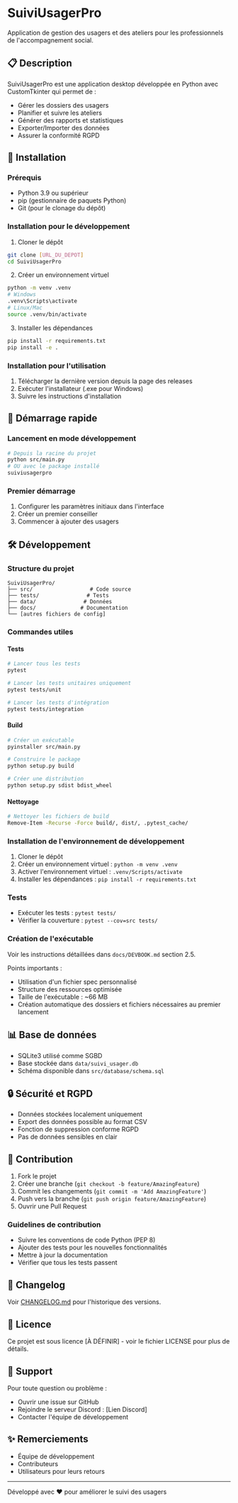 # SuiviUsagerPro

Application de gestion des usagers et des ateliers pour les professionnels de l'accompagnement social.

## 📋 Description

SuiviUsagerPro est une application desktop développée en Python avec CustomTkinter qui permet de :
- Gérer les dossiers des usagers
- Planifier et suivre les ateliers
- Générer des rapports et statistiques
- Exporter/Importer des données
- Assurer la conformité RGPD

## 🚀 Installation

### Prérequis
- Python 3.9 ou supérieur
- pip (gestionnaire de paquets Python)
- Git (pour le clonage du dépôt)

### Installation pour le développement

1. Cloner le dépôt
```bash
git clone [URL_DU_DEPOT]
cd SuiviUsagerPro
```

2. Créer un environnement virtuel
```bash
python -m venv .venv
# Windows
.venv\Scripts\activate
# Linux/Mac
source .venv/bin/activate
```

3. Installer les dépendances
```bash
pip install -r requirements.txt
pip install -e .
```

### Installation pour l'utilisation

1. Télécharger la dernière version depuis la page des releases
2. Exécuter l'installateur (.exe pour Windows)
3. Suivre les instructions d'installation

## 🏃 Démarrage rapide

### Lancement en mode développement
```bash
# Depuis la racine du projet
python src/main.py
# OU avec le package installé
suiviusagerpro
```

### Premier démarrage
1. Configurer les paramètres initiaux dans l'interface
2. Créer un premier conseiller
3. Commencer à ajouter des usagers

## 🛠️ Développement

### Structure du projet
```
SuiviUsagerPro/
├── src/                  # Code source
├── tests/               # Tests
├── data/               # Données
├── docs/              # Documentation
└── [autres fichiers de config]
```

### Commandes utiles

#### Tests
```bash
# Lancer tous les tests
pytest

# Lancer les tests unitaires uniquement
pytest tests/unit

# Lancer les tests d'intégration
pytest tests/integration
```

#### Build
```bash
# Créer un exécutable
pyinstaller src/main.py

# Construire le package
python setup.py build

# Créer une distribution
python setup.py sdist bdist_wheel
```

#### Nettoyage
```bash
# Nettoyer les fichiers de build
Remove-Item -Recurse -Force build/, dist/, .pytest_cache/
```

### Installation de l'environnement de développement
1. Cloner le dépôt
2. Créer un environnement virtuel : `python -m venv .venv`
3. Activer l'environnement virtuel : `.venv/Scripts/activate`
4. Installer les dépendances : `pip install -r requirements.txt`

### Tests
- Exécuter les tests : `pytest tests/`
- Vérifier la couverture : `pytest --cov=src tests/`

### Création de l'exécutable
Voir les instructions détaillées dans `docs/DEVBOOK.md` section 2.5.

Points importants :
- Utilisation d'un fichier spec personnalisé
- Structure des ressources optimisée
- Taille de l'exécutable : ~66 MB
- Création automatique des dossiers et fichiers nécessaires au premier lancement

## 📊 Base de données

- SQLite3 utilisé comme SGBD
- Base stockée dans `data/suivi_usager.db`
- Schéma disponible dans `src/database/schema.sql`

## 🔒 Sécurité et RGPD

- Données stockées localement uniquement
- Export des données possible au format CSV
- Fonction de suppression conforme RGPD
- Pas de données sensibles en clair

## 🤝 Contribution

1. Fork le projet
2. Créer une branche (`git checkout -b feature/AmazingFeature`)
3. Commit les changements (`git commit -m 'Add AmazingFeature'`)
4. Push vers la branche (`git push origin feature/AmazingFeature`)
5. Ouvrir une Pull Request

### Guidelines de contribution
- Suivre les conventions de code Python (PEP 8)
- Ajouter des tests pour les nouvelles fonctionnalités
- Mettre à jour la documentation
- Vérifier que tous les tests passent

## 📝 Changelog

Voir [CHANGELOG.md](CHANGELOG.md) pour l'historique des versions.

## 📄 Licence

Ce projet est sous licence [À DÉFINIR] - voir le fichier LICENSE pour plus de détails.

## 👥 Support

Pour toute question ou problème :
- Ouvrir une issue sur GitHub
- Rejoindre le serveur Discord : [Lien Discord]
- Contacter l'équipe de développement

## ✨ Remerciements

- Équipe de développement
- Contributeurs
- Utilisateurs pour leurs retours

---
Développé avec ❤️ pour améliorer le suivi des usagers
